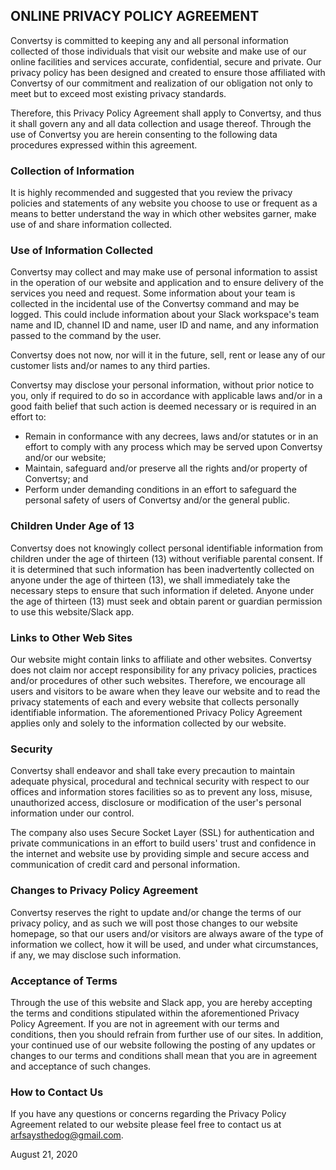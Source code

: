 ## ONLINE PRIVACY POLICY AGREEMENT
Convertsy is committed to keeping any and all personal information collected of those individuals that visit our website and make use of our online 
facilities and services accurate, confidential, secure and private. Our privacy policy has been designed and created to ensure those affiliated with 
Convertsy of our commitment and realization of our obligation not only to meet but to exceed most existing privacy standards.

Therefore, this Privacy Policy Agreement shall apply to Convertsy, and thus it shall govern any and all data collection and usage thereof. Through the use 
of Convertsy you are herein consenting to the following data procedures expressed within this agreement.

### Collection of Information
It is highly recommended and suggested that you review the privacy policies and statements of any website you choose to use or frequent as a means to 
better understand the way in which other websites garner, make use of and share information collected.

### Use of Information Collected
Convertsy may collect and may make use of personal information to assist in the operation of our website and application and to ensure delivery of the 
services you need and request. Some information about your team is collected in the incidental use of the Convertsy command and may be logged. This could include 
information about your Slack workspace's team name and ID, channel ID and name, user ID and name, and any information passed to the command by the user.

Convertsy does not now, nor will it in the future, sell, rent or lease any of our customer lists and/or names to any third parties.

Convertsy may disclose your personal information, without prior notice to you, only if required to do so in accordance with applicable laws and/or in a 
good faith belief that such action is deemed necessary or is required in an effort to:

+ Remain in conformance with any decrees, laws and/or statutes or in an effort to comply with any process which may be served upon Convertsy and/or our website;
+ Maintain, safeguard and/or preserve all the rights and/or property of Convertsy; and
+ Perform under demanding conditions in an effort to safeguard the personal safety of users of Convertsy and/or the general public.

### Children Under Age of 13
Convertsy does not knowingly collect personal identifiable information from children under the age of thirteen (13) without verifiable parental consent. If it is 
determined that such information has been inadvertently collected on anyone under the age of thirteen (13), we shall immediately take the necessary steps to 
ensure that such information if deleted. Anyone under the age of thirteen (13) must seek and obtain parent or guardian permission to use this website/Slack app.

### Links to Other Web Sites
Our website might contain links to affiliate and other websites. Convertsy does not claim nor accept responsibility for any privacy policies, practices 
and/or procedures of other such websites. Therefore, we encourage all users and visitors to be aware when they leave our website and to read the 
privacy statements of each and every website that collects personally identifiable information. The aforementioned Privacy Policy Agreement 
applies only and solely to the information collected by our website.

### Security
Convertsy shall endeavor and shall take every precaution to maintain adequate physical, procedural and technical security with respect to our offices and 
information stores facilities so as to prevent any loss, misuse, unauthorized access, disclosure or modification of the user's personal information under our 
control.

The company also uses Secure Socket Layer (SSL) for authentication and private communications in an effort to build users' trust and confidence in the 
internet and website use by providing simple and secure access and communication of credit card and personal information.

### Changes to Privacy Policy Agreement
Convertsy reserves the right to update and/or change the terms of our privacy policy, and as such we will post those changes to our website 
homepage, so that our users and/or visitors are always aware of the type of information we collect, how it will be used, and under what circumstances, 
if any, we may disclose such information.

### Acceptance of Terms
Through the use of this website and Slack app, you are hereby accepting the terms and conditions stipulated within the aforementioned Privacy Policy 
Agreement. If you are not in agreement with our terms and conditions, then you should refrain from further use of our sites. In addition, your 
continued use of our website following the posting of any updates or changes to our terms and conditions shall mean that you are in agreement and 
acceptance of such changes.

### How to Contact Us
If you have any questions or concerns regarding the Privacy Policy Agreement related to our website please feel free to contact us at arfsaysthedog@gmail.com.

August 21, 2020
